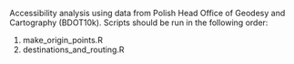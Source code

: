 Accessibility analysis using data from Polish Head Office of Geodesy and Cartography (BDOT10k). Scripts should be run in the following order:

1. make_origin_points.R
2. destinations_and_routing.R
